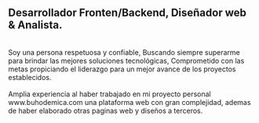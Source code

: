 <h2>Desarrollador Fronten/Backend, Diseñador web & Analista.</h2>
<br>
Soy una persona respetuosa y confiable, Buscando siempre superarme para brindar las mejores soluciones tecnológicas, Comprometido con las metas propiciando el liderazgo para un mejor avance de los proyectos establecidos.
<br><br>
Amplia experiencia al haber trabajado en mi proyecto personal www.buhodemica.com una plataforma web con gran complejidad, ademas de haber elaborado otras paginas web y diseños a terceros.
